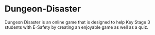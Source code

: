 # Dungeon-Disaster
Dungeon Disaster is an online game that is designed to help Key Stage 3 students with E-Safety by creating an enjoyable game as well as a quiz.
